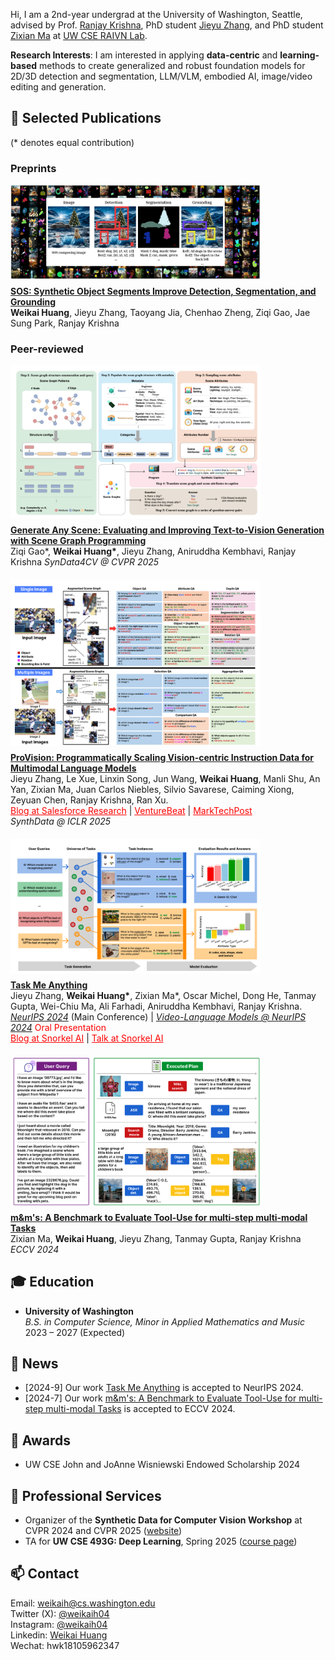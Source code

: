 <style>
/* 移动端优化样式 */
@media screen and (max-width: 768px) {
  /* 调整flex容器在移动端的布局 */
  div[style*="display: flex"] {
    flex-direction: column !important;
  }
  
  /* 确保图片在移动端占满宽度 */
  div[style*="display: flex"] img {
    width: 100% !important;
    max-width: 100% !important;
    margin-right: 0 !important;
  }
  
  /* 文本内容的最小宽度调整 */
  div[style*="min-width: 250px"] {
    min-width: 100% !important;
    margin-top: 0 !important;
  }
}

/* 防止图片加载时的抖动 */
img {
  aspect-ratio: attr(width) / attr(height);
}
</style>

Hi, I am a 2nd-year undergrad at the University of Washington, Seattle, advised by Prof. [Ranjay Krishna](http://www.ranjaykrishna.com/index.html), PhD student [Jieyu Zhang](https://jieyuz2.github.io/), and PhD student [Zixian Ma](https://zixianma.github.io/) at [UW CSE RAIVN Lab](https://raivn.cs.washington.edu/).

**Research Interests**:
I am interested in applying **data-centric** and **learning-based** methods to create generalized and robust foundation models for 2D/3D detection and segmentation, LLM/VLM, embodied AI, image/video editing and generation.

<!-- I am looking for co-first or leading-author-level collaborators for projects over the coming years. If you are interested, please feel free to reach out. -->

## 📝 Selected Publications
(* denotes equal contribution)

### Preprints

<div style="display: flex; align-items: flex-start; margin-bottom: 20px; flex-wrap: wrap;">
  <img src="./img/papers/sos.png" style="width: 100%; max-width: 400px; margin-right: 20px; margin-bottom: 10px; flex-shrink: 1;">
  <div style="flex: 1; min-width: 250px;">
    <strong><a href="https://github.com/weikaih04/SOS">SOS: Synthetic Object Segments Improve Detection, Segmentation, and Grounding</a></strong><br>
    <strong>Weikai Huang</strong>, Jieyu Zhang, Taoyang Jia, Chenhao Zheng, Ziqi Gao, Jae Sung Park, Ranjay Krishna
  </div>
</div>



### Peer-reviewed

<div style="display: flex; align-items: flex-start; margin-bottom: 20px; flex-wrap: wrap;">
  <img src="./img/papers/gas.png" style="width: 100%; max-width: 400px; margin-right: 20px; margin-bottom: 10px; flex-shrink: 1;">
  <div style="flex: 1; min-width: 250px;">
    <strong><a href="https://generate-any-scene.github.io/">Generate Any Scene: Evaluating and Improving Text-to-Vision Generation with Scene Graph Programming</a></strong><br>
    Ziqi Gao*, <strong>Weikai Huang*</strong>, Jieyu Zhang, Aniruddha Kembhavi, Ranjay Krishna
    <em>SynData4CV @ CVPR 2025</em>
  </div>
</div>

<div style="display: flex; align-items: flex-start; margin-bottom: 20px; flex-wrap: wrap;">
  <img src="./img/papers/provision.png" style="width: 100%; max-width: 400px; margin-right: 20px; margin-bottom: 10px; flex-shrink: 1;">
  <div style="flex: 1; min-width: 250px;">
    <strong><a href="http://arxiv.org/abs/2412.07012">ProVision: Programmatically Scaling Vision-centric Instruction Data for Multimodal Language Models</a></strong><br>
    Jieyu Zhang, Le Xue, Linxin Song, Jun Wang, <strong>Weikai Huang</strong>, Manli Shu, An Yan, Zixian Ma, Juan Carlos Niebles, Silvio Savarese, Caiming Xiong, Zeyuan Chen, Ranjay Krishna, Ran Xu.<br>
    <a href="https://www.salesforce.com/blog/provision-multimodal-data-generation/" style="color: red;">Blog at Salesforce Research</a> | 
    <a href="https://venturebeat.com/data-infrastructure/breaking-the-data-bottleneck-salesforces-provision-speeds-multimodal-ai-training-with-image-scene-graphs/" style="color: red;">VentureBeat</a> | 
    <a href="https://www.marktechpost.com/2025/01/11/provision-a-scalable-programmatic-approach-to-vision-centric-instruction-data-for-multimodal-language-models/" style="color: red;">MarkTechPost</a><br>
    <em>SynthData @ ICLR 2025</em>
  </div>
</div>

<div style="display: flex; align-items: flex-start; margin-bottom: 20px; flex-wrap: wrap;">
  <img src="./img/papers/tma.png" style="width: 100%; max-width: 400px; margin-right: 20px; margin-bottom: 10px; flex-shrink: 1;">
  <div style="flex: 1; min-width: 250px;">
    <strong><a href="https://www.task-me-anything.org/">Task Me Anything</a></strong><br>
    Jieyu Zhang, <strong>Weikai Huang*</strong>, Zixian Ma*, Oscar Michel, Dong He, Tanmay Gupta, Wei-Chiu Ma, Ali Farhadi, Aniruddha Kembhavi, Ranjay Krishna.<br>
    <ins><em>NeurIPS 2024</em></ins> (Main Conference) | <ins><em>Video-Language Models @ NeurIPS 2024</em></ins> <span style="color: red;">Oral Presentation</span><br>
    <a href="https://snorkel.ai/blog/task-me-anything-innovating-multimodal-model-benchmarks/" style="color: red;">Blog at Snorkel AI</a> | 
    <a href="https://www.youtube.com/watch?v=J3ECnV8Yc_g" style="color: red;">Talk at Snorkel AI</a>
  </div>
</div>

<div style="display: flex; align-items: flex-start; margin-bottom: 20px; flex-wrap: wrap;">
  <img src="./img/papers/mms.png" style="width: 100%; max-width: 400px; margin-right: 20px; margin-bottom: 10px; flex-shrink: 1;">
  <div style="flex: 1; min-width: 250px;">
    <strong><a href="https://arxiv.org/abs/2403.11085">m&m's: A Benchmark to Evaluate Tool-Use for multi-step multi-modal Tasks</a></strong><br>
    Zixian Ma, <strong>Weikai Huang</strong>, Jieyu Zhang, Tanmay Gupta, Ranjay Krishna<br>
    <em>ECCV 2024</em>
  </div>
</div>

## 🎓 Education
- **University of Washington**  
  *B.S. in Computer Science, Minor in Applied Mathematics and Music*  
  2023 – 2027 (Expected)
  
## 📰 News
- [2024-9] Our work [Task Me Anything](https://www.task-me-anything.org/) is accepted to NeurIPS 2024.
- [2024-7] Our work [m&m's: A Benchmark to Evaluate Tool-Use for multi-step multi-modal Tasks](https://arxiv.org/abs/2403.11085) is accepted to ECCV 2024.
  
## 🏅 Awards
- UW CSE John and JoAnne Wisniewski Endowed Scholarship 2024

## 📍 Professional Services
- Organizer of the **Synthetic Data for Computer Vision Workshop** at CVPR 2024 and CVPR 2025 ([website](https://syndata4cv.github.io/))
- TA for **UW CSE 493G: Deep Learning**, Spring 2025 ([course page](https://courses.cs.washington.edu/courses/cse493g1/25sp/))

## 📫 Contact
Email: weikaih@cs.washington.edu
<br>Twitter (X): [@weikaih04](https://twitter.com/weikaih04)
<br>Instagram: [@weikaih04](https://www.instagram.com/weikaih04/)
<br>Linkedin: [Weikai Huang](https://www.linkedin.com/in/weikaihuang/)
<br>Wechat: hwk18105962347 